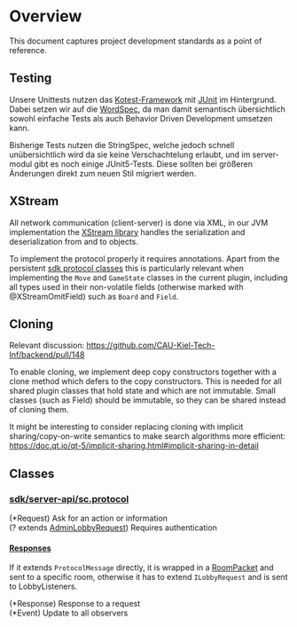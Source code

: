 # Overview

This document captures project development standards as a point of reference.

## Testing

Unsere Unittests nutzen das [Kotest-Framework](https://kotest.io) mit [JUnit](https://junit.org) im Hintergrund.
Dabei setzen wir auf die [WordSpec](https://kotest.io/styles/#word-spec), da man damit semantisch übersichtlich sowohl einfache Tests als auch Behavior Driven Development umsetzen kann.

Bisherige Tests nutzen die StringSpec, welche jedoch schnell unübersichtlich wird da sie keine Verschachtelung erlaubt, und im server-modul gibt es noch einige JUnit5-Tests.
Diese sollten bei größeren Änderungen direkt zum neuen Stil migriert werden.

## XStream

All network communication (client-server) is done via XML, in our JVM implementation the [XStream library](https://x-stream.github.io)
handles the serialization and deserialization from and to objects.

To implement the protocol properly it requires annotations.
Apart from the persistent [sdk protocol classes](sdk/src/server-api) this is particularly relevant when implementing the `Move` and `GameState` classes in the current plugin,
including all types used in their non-volatile fields (otherwise marked with @XStreamOmitField) such as `Board` and `Field`.

## Cloning

Relevant discussion: https://github.com/CAU-Kiel-Tech-Inf/backend/pull/148

To enable cloning, we implement deep copy constructors together with a clone method which defers to the copy constructors.
This is needed for all shared plugin classes that hold state and which are not immutable.
Small classes (such as Field) should be immutable, so they can be shared instead of cloning them.

It might be interesting to consider replacing cloning with implicit sharing/copy-on-write semantics to make search algorithms more efficient:
https://doc.qt.io/qt-5/implicit-sharing.html#implicit-sharing-in-detail

## Classes

### [sdk/server-api/sc.protocol](sdk/src/server-api/sc/protocol)

(*Request) Ask for an action or information  
(? extends [AdminLobbyRequest](sdk/src/server-api/sc/protocol/requests/ILobbyRequest.kt)) Requires authentication

#### [Responses](sdk/src/server-api/sc/protocol/responses)

If it extends `ProtocolMessage` directly, it is wrapped in a [RoomPacket](sdk/src/server-api/sc/protocol/responses/RoomPacket.kt)
and sent to a specific room, otherwise it has to extend `ILobbyRequest` and is sent to LobbyListeners.

(*Response) Response to a request  
(*Event) Update to all observers
